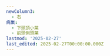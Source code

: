 ```yaml
---
newColumn3:
  - 右
病巣:
  - 下頭頂小葉
  - 前頭側頭葉
lastmod: '2025-02-27'
last_edited: 2025-02-27T00:00:00.000Z
---
```




